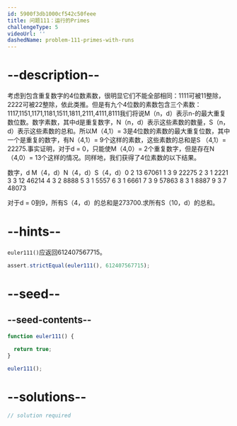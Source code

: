 ```yaml
---
id: 5900f3db1000cf542c50feee
title: 问题111：运行的Primes
challengeType: 5
videoUrl: ''
dashedName: problem-111-primes-with-runs
---
```


# --description--

考虑到包含重复数字的4位数素数，很明显它们不能全部相同：1111可被11整除，2222可被22整除，依此类推。但是有九个4位数的素数包含三个素数：1117,1151,1171,1181,1511,1811,2111,4111,8111我们将说M（n，d）表示n-的最大重复数位数。数字素数，其中d是重复数字，N（n，d）表示这些素数的数量，S（n，d）表示这些素数的总和。所以M（4,1）= 3是4位数的素数的最大重复位数，其中一个是重复的数字，有N（4,1）= 9个这样的素数，这些素数的总和是S （4,1）= 22275.事实证明，对于d = 0，只能使M（4,0）= 2个重复数字，但是存在N（4,0）= 13个这样的情况。同样地，我们获得了4位素数的以下结果。

数字，d M（4，d）N（4，d）S（4，d）0 2 13 67061 1 3 9 22275 2 3 1 2221 3 3 12 46214 4 3 2 8888 5 3 1 5557 6 3 1 6661 7 3 9 57863 8 3 1 8887 9 3 7 48073

对于d = 0到9，所有S（4，d）的总和是273700.求所有S（10，d）的总和。

# --hints--

`euler111()`应返回612407567715。

```js
assert.strictEqual(euler111(), 612407567715);
```

# --seed--

## --seed-contents--

```js
function euler111() {

  return true;
}

euler111();
```

# --solutions--

```js
// solution required
```

